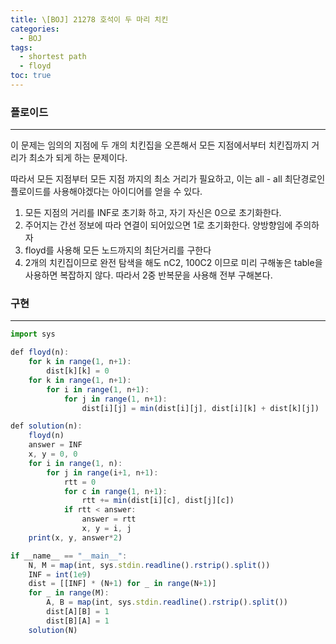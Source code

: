 ```yaml
---
title: \[BOJ] 21278 호석이 두 마리 치킨
categories: 
  - BOJ
tags: 
  - shortest path
  - floyd
toc: true
---
```


### 플로이드

---

이 문제는 임의의 지점에 두 개의 치킨집을 오픈해서 모든 지점에서부터 치킨집까지 거리가 최소가 되게 하는 문제이다.

따라서 모든 지점부터 모든 지점 까지의 최소 거리가 필요하고, 이는 all - all 최단경로인 플로이드를 사용해야겠다는 아이디어를 얻을 수 있다.

1. 모든 지점의 거리를 INF로 초기화 하고, 자기 자신은 0으로 초기화한다.
2. 주어지는 간선 정보에 따라 연결이 되어있으면 1로 초기화한다. 양방향임에 주의하자
3. floyd를 사용해 모든 노드까지의 최단거리를 구한다
4. 2개의 치킨집이므로 완전 탐색을 해도 nC2, 100C2 이므로 미리 구해놓은 table을 사용하면 복잡하지 않다. 따라서 2중 반복문을 사용해 전부 구해본다.

### 구현

---

```jsx
import sys

def floyd(n):
    for k in range(1, n+1):
        dist[k][k] = 0
    for k in range(1, n+1):
        for i in range(1, n+1):
            for j in range(1, n+1):
                dist[i][j] = min(dist[i][j], dist[i][k] + dist[k][j])

def solution(n):
    floyd(n)
    answer = INF
    x, y = 0, 0
    for i in range(1, n):
        for j in range(i+1, n+1):
            rtt = 0
            for c in range(1, n+1):
                rtt += min(dist[i][c], dist[j][c])
            if rtt < answer:
                answer = rtt
                x, y = i, j
    print(x, y, answer*2)

if __name__ == "__main__":
    N, M = map(int, sys.stdin.readline().rstrip().split())
    INF = int(1e9)
    dist = [[INF] * (N+1) for _ in range(N+1)]
    for _ in range(M):
        A, B = map(int, sys.stdin.readline().rstrip().split())
        dist[A][B] = 1
        dist[B][A] = 1
    solution(N)
```